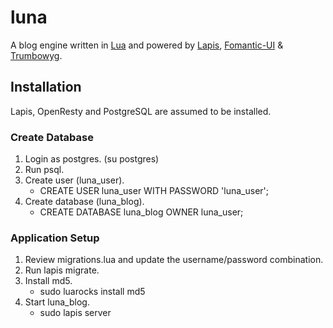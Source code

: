 # luna

A blog engine written in [Lua](https://www.lua.org/) and powered by [Lapis](https://leafo.net/lapis/), [Fomantic-UI](https://fomantic-ui.com) & [Trumbowyg](https://alex-d.github.io/Trumbowyg/). 

## Installation

Lapis, OpenResty and PostgreSQL are assumed to be installed.

### Create Database

1. Login as postgres. (su postgres)
2. Run psql.
3. Create user (luna_user).
   * CREATE USER luna_user WITH PASSWORD 'luna_user';
4. Create database (luna_blog).
   * CREATE DATABASE luna_blog OWNER luna_user;


### Application Setup
1. Review migrations.lua and update the username/password combination.
2. Run lapis migrate.
3. Install md5.
   * sudo luarocks install md5
4. Start luna_blog.
   * sudo lapis server

